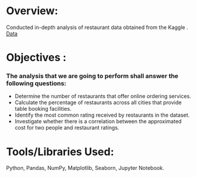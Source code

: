 #  Overview:
Conducted in-depth analysis of restaurant data obtained from the Kaggle .
[Data](https://www.kaggle.com/datasets/himanshupoddar/zomato-bangalore-restaurants)


# Objectives : 
### The analysis that we are going to perform shall answer the following questions:
- Determine the number of restaurants that offer online ordering services.
- Calculate the percentage of restaurants across all cities that provide table booking facilities.
- Identify the most common rating received by restaurants in the dataset.
- Investigate whether there is a correlation between the approximated cost for two people and restaurant ratings.

# Tools/Libraries Used:
Python, Pandas, NumPy, Matplotlib, Seaborn, Jupyter Notebook.
